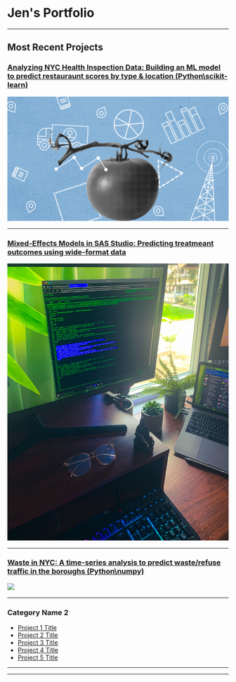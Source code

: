 # Jen's Portfolio

---
## Most Recent Projects 

### [Analyzing NYC Health Inspection Data: Building an ML model to predict restauraunt scores by type & location (Python\scikit-learn)](/timesseriesproject)
<img src="images/healthinspectiondatabanner.png?raw=true"/>

---

### [Mixed-Effects Models in SAS Studio: Predicting treatmeant outcomes using wide-format data](/pdf/sample_presentation.pdf)
<img src="images/sasstudio1.JPG?raw=true"/>

---
### [Waste in NYC: A time-series analysis to predict waste/refuse traffic in the boroughs (Python\numpy)](http://example.com/)
<img src="images/washingtonsquare.JPG?raw=true"/>

---

### Category Name 2

- [Project 1 Title](http://example.com/)
- [Project 2 Title](http://example.com/)
- [Project 3 Title](http://example.com/)
- [Project 4 Title](http://example.com/)
- [Project 5 Title](http://example.com/)

---




---

<!-- Remove above link if you don't want to attibute -->
